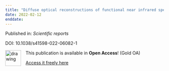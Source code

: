 ```yaml
---
title: "Diffuse optical reconstructions of functional near infrared spectroscopy data using maximum entropy on the mean."
date: 2022-02-12
enddate:
---
```


Published in: *Scientific reports*

DOI: 10.1038/s41598-022-06082-1

<img src="https://upload.wikimedia.org/wikipedia/commons/thumb/7/77/Open_Access_logo_PLoS_transparent.svg/800px-Open_Access_logo_PLoS_transparent.svg.png" alt="drawing" width="50" align="left"/> &nbsp;&nbsp;&nbsp;This publication is available in **Open Access**! (Gold OA)

&nbsp;&nbsp;&nbsp;[Access it freely here](https://www.nature.com/articles/s41598-022-06082-1.pdf
)

